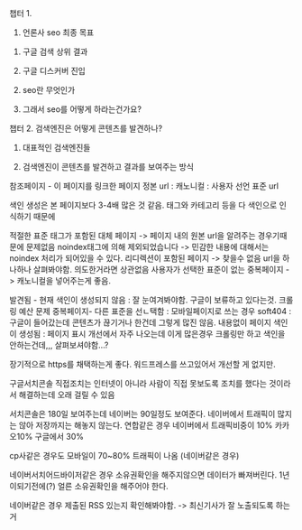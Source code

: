 챕터 1.

1. 언론사 seo 최종 목표
1) 구글 검색 상위 결과

2) 구글 디스커버 진입

2. seo란 무엇인가

3. 그래서 seo를 어떻게 하라는건가요?

챕터 2. 검색엔진은 어떻게 콘텐츠를 발견하나?

1. 대표적인 검색엔진들

2. 검색엔진이 콘텐츠를 발견하고 결과를 보여주는 방식


참조페이지 - 이 페이지를 링크한 페이지
정본 url : 캐노니컬 : 사용자 선언 표준 url


색인 생성은 본 페이지보다 3-4배 많은 것 같음. 태그와 카테고리 등을 다 색인으로 인식하기 때문에


적절한 표준 태그가 포함된 대체 페이지 -> 페이지 내의 원본 url을 알려주는 경우기때문에 문제없음
noindex태그에 의해 제외되었습니다 -> 민감한 내용에 대해서는 noindex 처리가 되어있을 수 있다.
리디렉션이 포함된 페이지 ->
찾을수 없음 url을 하나하나 살펴봐야함. 의도한거라면 상관없음
사용자가 선택한 표준이 없는 중복페이지 -> 캐노니컬을 넣어주는게 좋음.

발견됨 - 현재 색인이 생성되지 않음 : 잘 눈여겨봐야함. 구글이 보류하고 있다는것. 크롤링 예산 문제
중복페이지- 다른 표준을 선ㄴ택함 : 모바일페이지로 쓰는 경우
soft404 : 구글이 들어갔는데 콘텐츠가 끊기거나 한건데 그렇게 많진 않음.
내용없이 페이지 색인이 생성됨 : 페이지 표시 개선에서 자주 나오는데 이게 많은경우 크롤링만 하고 색인을 안하는건데,,, 살펴보셔야함...?

장기적으로 https를 채택하는게 좋다. 워드프레스를 쓰고있어서 개선할 게 없지만.

구글서치콘솔 직접조치는 인터넷이 아니라 사람이 직접 못보도록 조치를 했다는 것이라서 해결하는데 오래 걸릴 수 있음

서치콘솔은 180일 보여주는데 네이버는 90일정도 보여준다.
네이버에서 트래픽이 많지는 않아 저장까지는 해놓지 않는다.
연합같은 경우 네이버에서 트래픽비중이 10% 카카오10% 구글에서 30%

cp사같은 경우도 모바일이 70~80% 트래픽이 나옴 (네이버같은 경우)

네이버서치어드바이저같은 경우 소유권확인을 해주지않으면 데이터가 빠져버린다. 1년이되기전에(?) 얼른 소유권확인을 해주어야 한다.

네이버같은 경우 제출된 RSS 있는지 확인해봐야함. -> 최신기사가 잘 노출되도록 하는거